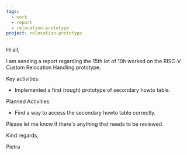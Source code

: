 ```yaml
---
tags:
  - work
  - report
  - relocation-prototype
project: relocation-prototype
---
```

Hi all,

I am sending a report regarding the 15th lot of 10h worked on the RISC-V Custom Relocation Handling prototype.

Key activities:
* Implemented a first (rough) prototype of secondary howto table.

Planned Activities:
* Find a way to access the secondary howto table correctly.

Please let me know if there's anything that needs to be reviewed.

Kind regards,

Pietra